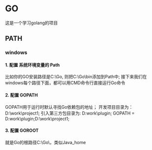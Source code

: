 # GO
这是一个学习golang的项目
## PATH
### windows
#### 1. 配置 系统环境变量的 Path
比如你的GO安装路径是C:\Go, 则把C:\Go\bin添加到Path中;
接下来我们在windows每个路径下面，都可以用CMD命令行直接运行Go命令

#### 2. 配置 GOPATH
GOPATH用于运行时默认寻找Go依赖包的地址；
开发项目目录为：D:\work\project1;
引入第三方包目录为: D:work\plugin;
GOPATH = D:work\plugin;D:\work\project1;

#### 3. 配置 GOROOT
就是Go的根路径C:\Go\，类似Java_home
